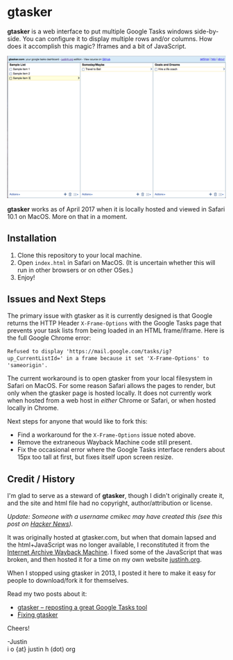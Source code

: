gtasker
=======

**gtasker** is a web interface to put multiple Google Tasks windows side-by-side. You can configure it to display multiple rows and/or columns. How does it accomplish this magic? Iframes and a bit of JavaScript.

![GTasker Screenshot](./screenshots/gtasker-screenshot.png)

**gtasker** works as of April 2017 when it is locally hosted and viewed in Safari 10.1 on MacOS. More on that in a moment.

## Installation
1. Clone this repository to your local machine.
2. Open `index.html` in Safari on MacOS. (It is uncertain whether this will run in other browsers or on other OSes.)
3. Enjoy!

## Issues and Next Steps
The primary issue with gtasker as it is currently designed is that Google returns the HTTP Header `X-Frame-Options` with the Google Tasks page that prevents your task lists from being loaded in an HTML frame/iframe. Here is the full Google Chrome error:

```
Refused to display 'https://mail.google.com/tasks/ig?up_CurrentListId=' in a frame because it set 'X-Frame-Options' to 'sameorigin'.
```

The current workaround is to open gtasker from your local filesystem in Safari on MacOS. For some reason Safari allows the pages to render, but only when the gtasker page is hosted locally. It does not currently work when hosted from a web host in *either* Chrome or Safari, or when hosted locally in Chrome.

Next steps for anyone that would like to fork this:
* Find a workaround for the `X-Frame-Options` issue noted above.
* Remove the extraneous Wayback Machine code still present.
* Fix the occasional error where the Google Tasks interface renders about 15px too tall at first, but fixes itself upon screen resize.


## Credit / History
I'm glad to serve as a steward of **gtasker**, though I didn't originally create it, and the site and html file had no copyright, author/attribution or license.

*Update: Someone with a username *cmikec* may have created this (see this post on [Hacker News](https://news.ycombinator.com/item?id=2278860)).*

It was originally hosted at gtasker.com, but when that domain lapsed and the html+JavaScript was no longer available, I reconstituted it from the [Internet Archive Wayback Machine](https://archive.org/web/). I fixed some of the JavaScript that was broken, and then hosted it for a time on my own website [justinh.org](http://justinh.org).

When I stopped using gtasker in 2013, I posted it here to make it easy for people to download/fork it for themselves.

Read my two posts about it:
* [gtasker – reposting a great Google Tasks tool](http://justinh.org/2012/03/26/gtasker-reposting-a-great-google-tasks-tool/)
* [Fixing gtasker](http://justinh.org/2013/01/26/fixing-gtasker/)


Cheers!

-Justin  
i o {at} justin h (dot) org
